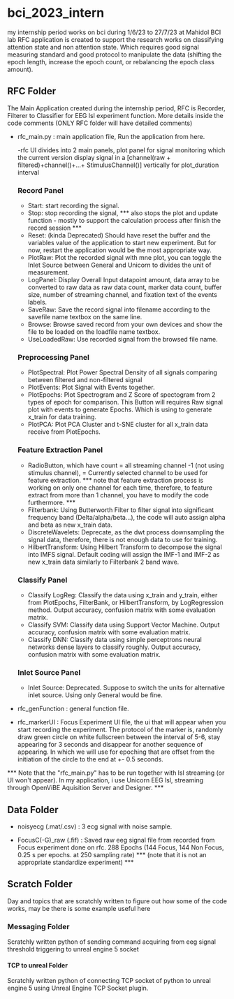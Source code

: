 # bci_2023_intern
my internship period works on bci during 1/6/23 to 27/7/23 at Mahidol BCI lab
RFC application is created to support the research works on classifying attention state and non attention state. Which requires good signal measuring standard and good protocol to manipulate the data (shifting the epoch length, increase the epoch count, or rebalancing the epoch class amount).

## RFC Folder
The Main Application created during the internship period, RFC is Recorder, Filterer to Classifier for EEG lsl experiment function.
 More details inside the code comments (ONLY RFC folder will have detailed comments)

* rfc_main.py : main application file, Run the application from here.

    -rfc UI divides into 2 main panels, plot panel for signal monitoring which the current version display signal in a [channel(raw + filtered)+channel()+...+ StimulusChannel()] vertically for plot_duration interval
    
    ### Record Panel
    * Start: start recording the signal.
    * Stop: stop recording the signal, *** also stops the plot and update function - mostly to support the calculation process after finish the record session ***
    * Reset: (kinda Deprecated) Should have reset the buffer and the variables value of the application to start new experiment. But for now, restart the application would be the most appropriate way.
    * PlotRaw: Plot the recorded signal with mne plot, you can toggle the Inlet Source between General and Unicorn to divides the unit of measurement.
    * LogPanel: Display Overall Input datapoint amount, data array to be converted to raw data as raw data count, marker data count, buffer size, number of streaming channel, and fixation text of the events labels.
    * SaveRaw: Save the record signal into filename according to the savefile name textbox on the same line.
    * Browse: Browse saved record from your own devices and show the file to be loaded on the loadfile name textbox.
    * UseLoadedRaw: Use recorded signal from the browsed file name.

    ### Preprocessing Panel
    * PlotSpectral: Plot Power Spectral Density of all signals comparing between filtered and non-filtered signal
    * PlotEvents: Plot Signal with Events together.
    * PlotEpochs: Plot Spectrogram and Z Score of spectogram from 2 types of epoch for comparison. This Button will requires Raw signal plot with events to generate Epochs. Which is using to generate x_train for data training.
    * PlotPCA: Plot PCA Cluster and t-SNE cluster for all x_train data receive from PlotEpochs.

    ### Feature Extraction Panel
    * RadioButton, which have count = all streaming channel -1 (not using stimulus channel), = Currently selected channel to be used for feature extraction. *** note that feature extraction process is working on only one channel for each time, therefore, to feature extract from more than 1 channel, you have to modify the code furthermore. ***
    * Filterbank: Using Butterworth Filter to filter signal into significant frequency band (Delta/alpha/beta...), the code will auto assign alpha and beta as new x_train data.
    * DiscreteWavelets: Deprecate, as the dwt process downsampling the signal data, therefore, there is not enough data to use for training.
    * HilbertTransform: Using Hilbert Transform to decompose the signal into IMFS signal. Default coding will assign the IMF-1 and IMF-2 as new x_train data similarly to Filterbank 2 band wave.

    ### Classify Panel
    * Classify LogReg: Classify the data using x_train and y_train, either from PlotEpochs, FilterBank, or HilbertTransform, by LogRegression method. Output accuracy, confusion matrix with some evaluation matrix.
    * Classify SVM: Classify data using Support Vector Machine. Output accuracy, confusion matrix with some evaluation matrix.
    * Classify DNN: Classify data using simple perceptrons neural networks dense layers to classify roughly. Output accuracy, confusion matrix with some evaluation matrix.

    ### Inlet Source Panel
    * Inlet Source: Deprecated. Suppose to switch the units for alternative inlet source. Using only General would be fine.


* rfc_genFunction : general function file.

* rfc_markerUI : Focus Experiment UI file, the ui that will appear when you start recording the experiment. The protocol of the marker is, randomly draw green circle on white fullscreen between the interval of 5-6, stay appearing for 3 seconds and disappear for another sequence of appearing. 
In which we will use for epoching that are offset from the initiation of the circle to the end at +- 0.5 seconds.

*** Note that the "rfc_main.py" has to be run together with lsl streaming (or UI won't appear). In my application, i use Unicorn EEG lsl, streaming through OpenViBE Aquisition Server and Designer. ***

## Data Folder

* noisyecg (.mat/.csv) : 3 ecg signal with noise sample.

* FocusC(-G)_raw (.fif) : Saved raw eeg signal file from recorded from Focus experiment done on rfc. 288 Epochs (144 Focus, 144 Non Focus, 0.25 s per epochs. at 250 sampling rate)
 *** (note that it is not an appropriate standardize experiment) ***

## Scratch Folder

Day and topics that are scratchly written to figure out how some of the code works, may be there is some example useful here
### Messaging Folder

Scratchly written python of sending command acquiring from eeg signal threshold triggering to unreal engine 5 socket

#### TCP to unreal Folder

Scratchly written python of connecting TCP socket of python to unreal engine 5 using Unreal Engine TCP Socket plugin.
